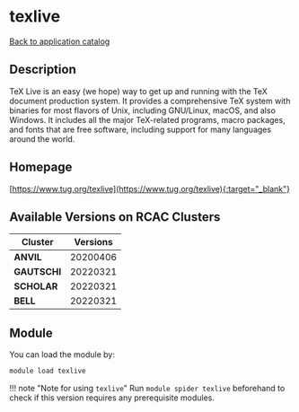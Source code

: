# texlive

[Back to application catalog](../app_catalog.md)

## Description

TeX Live is an easy (we hope) way to get up and running with the TeX document production system. It provides a comprehensive TeX system with binaries for most flavors of Unix, including GNU/Linux, macOS, and also Windows. It includes all the major TeX-related programs, macro packages, and fonts that are free software, including support for many languages around the world.

## Homepage

[https://www.tug.org/texlive](https://www.tug.org/texlive){:target="_blank"}

## Available Versions on RCAC Clusters

|Cluster|Versions|
|---|---|
**ANVIL**|20200406
**GAUTSCHI**|20220321
**SCHOLAR**|20220321
**BELL**|20220321

## Module

You can load the module by:

```bash
module load texlive
```

!!! note "Note for using `texlive`"
    Run `module spider texlive` beforehand to check if this version requires any prerequisite modules.
